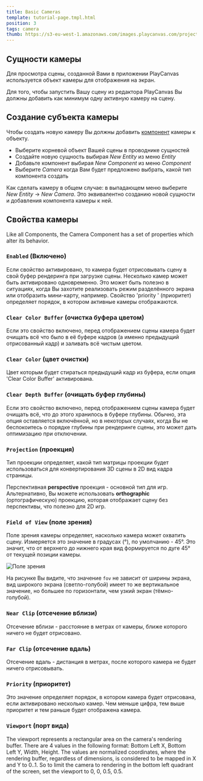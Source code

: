 ```yaml
---
title: Basic Cameras
template: tutorial-page.tmpl.html
position: 3
tags: camera
thumb: https://s3-eu-west-1.amazonaws.com/images.playcanvas.com/projects/12/186/KM6GIE-image-75.jpg
---
```


## Сущности камеры

Для просмотра сцены, созданной Вами в приложении PlayCanvas используется объект камеры для отображения на экран.

Для того, чтобы запустить Вашу сцену из редактора PlayCanvas Вы должны добавить как минимум одну активную камеру на сцену.

## Создание субъекта камеры

Чтобы создать новую камеру Вы должны добавить [компонент][1] камеры к объекту.

* Выберите корневой объект Вашей сцены в проводнике сущностей
* Создайте новую сущность выбирая *New Entity* из меню *Entity*
* Добавьте компонент выбирая  *New Component* из меню *Component*
* Выберите *Camera* когда Вам будет предложено выбрать, какой тип компонента создать

Как сделать камеру в общем случае: в выпадающем меню выберите *New Entity* -> *New Camera*.
Это эквивалентно созданию новой сущности и добавления компонента камеры к ней.

## Свойства камеры

Like all Components, the Camera Component has a set of properties which alter its behavior.

### `Enabled` (Включено)

Если свойство активировано, то камера будет отрисовывать сцену в свой буфер рендеринга при загрузке сцены. Несколько камер может быть активировано одновременно. Это может быть полезно в ситуациях, когда Вы захотите реализовать режим разделённого экрана или отобразить мини-карту, например. Свойство 'priority ' (приоритет) определяет порядок, в котором активные камеры отображаются.

### `Clear Color Buffer` (очистка буфера цветом)

Если это свойство включено, перед отображением сцены камера будет очищать всё что было в её буфере кадров (а именно предыдущий отрисованный кадр) и заливать всё чистым цветом.

### `Clear Color` (цвет очистки)

Цвет которым будет стираться предыдущий кадр из буфера, если опция 'Clear Color Buffer' активирована.

### `Clear Depth Buffer` (очищать буфер глубины)

Если это свойство включено, перед отображением сцены камера будет очищать всё, что до этого хранилось в буфере глубины. Обычно, эта опция оставляется включённой, но в некоторых случаях, когда Вы не беспокоитесь о порядке глубины при рендеринге сцены, это может дать оптимизацию при отключении. 

### `Projection` (проекция)

Тип проекции определяет, какой тип матрицы проекции будет использоваться для конвертирования 3D сцены в 2D вид кадра страницы.

Перспективная  **perspective** проекция - основной тип для игр. Альтернативно, Вы можете использовать **orthographic** (ортографическую) проекцию, которая отображает сцену без перспективы, что полезно для 2D игр.

### `Field of View` (поле зрения)

Поле зрения камеры определяет, насколько камера может охватить сцену. Измеряется это значение в градусах (&deg;), по умолчанию - 45&deg;. Это значит, что от верхнего до нижнего края вид формируется по дуге 45&deg; от текущей позиции камеры.

![Поле зрения][2]

На рисунке Вы видите, что значение `fov` не зависит от ширины экрана, вид широкого экрана (светло-голубой) имеет то же вертикальное значение, но большее по горизонтали, чем узкий экран (тёмно-голубой).

### `Near Clip` (отсечение вблизи)

Отсечение вблизи - расстояние в метрах от камеры, ближе которого ничего не будет отрисовано.

### `Far Clip` (отсечение вдаль)

Отсечение вдаль - дистанция в метрах, после которого камера не будет ничего отрисовывать.

### `Priority` (приоритет)

Это значение определяет порядок, в котором камера будет отрисована, если активировано несколько камер. Чем меньше цифра, тем выше приоритет и тем раньше будет отображена камера.

### `Viewport` (порт вида)

The viewport represents a rectangular area on the camera's rendering buffer. There are 4 values in the following format: Bottom Left X, Bottom Left Y, Width, Height. The values are normalized coordinates, where the rendering buffer, regardless of dimensions, is considered to be mapped in X and Y to 0..1. So to limit the camera to rendering in the bottom left quadrant of the screen, set the viewport to 0, 0, 0.5, 0.5.

[1]: /user-manual/glossary#component
[2]: /images/platform/field_of_view.png

